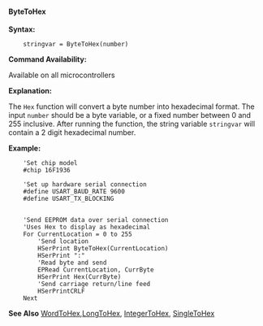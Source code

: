 <div class="section">

<div class="titlepage">

<div>

<div>

#### <span id="_bytetohex"></span>ByteToHex

</div>

</div>

</div>

<span class="strong">**Syntax:**</span>

``` screen
    stringvar = ByteToHex(number)
```

<span class="strong">**Command Availability:**</span>

Available on all microcontrollers

<span class="strong">**Explanation:**</span>

The `Hex` function will convert a byte number into hexadecimal format.
The input `number` should be a byte variable, or a fixed number between
0 and 255 inclusive. After running the function, the string variable
`stringvar` will contain a 2 digit hexadecimal number.

<span class="strong">**Example:**</span>

``` screen
    'Set chip model
    #chip 16F1936

    'Set up hardware serial connection
    #define USART_BAUD_RATE 9600
    #define USART_TX_BLOCKING


    'Send EEPROM data over serial connection
    'Uses Hex to display as hexadecimal
    For CurrentLocation = 0 to 255
        'Send location
        HSerPrint ByteToHex(CurrentLocation)
        HSerPrint ":"
        'Read byte and send
        EPRead CurrentLocation, CurrByte
        HSerPrint Hex(CurrByte)
        'Send carriage return/line feed
        HSerPrintCRLF
    Next
```

<span class="strong">**See Also**</span>
<a href="_wordtohex.html" class="link" title="WordToHex">WordToHex</a>,<a href="" class="link">LongToHex</a>,
<a href="_integertohex.html" class="link" title="IntegerToHex">IntegerToHex</a>,
<a href="_singletohex.html" class="link" title="SingleToHex">SingleToHex</a>

</div>

